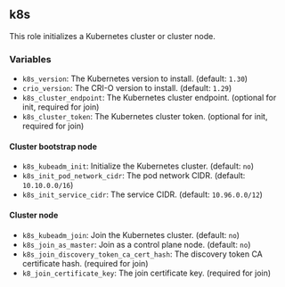 ## k8s

This role initializes a Kubernetes cluster or cluster node.

### Variables

- `k8s_version`: The Kubernetes version to install. (default: `1.30`)
- `crio_version`: The CRI-O version to install. (default: `1.29`)
- `k8s_cluster_endpoint`: The Kubernetes cluster endpoint. (optional for init, required for join)
- `k8s_cluster_token`: The Kubernetes cluster token. (optional for init, required for join)

#### Cluster bootstrap node

- `k8s_kubeadm_init`: Initialize the Kubernetes cluster. (default: `no`)
- `k8s_init_pod_network_cidr`: The pod network CIDR. (default: `10.10.0.0/16`)
- `k8s_init_service_cidr`: The service CIDR. (default: `10.96.0.0/12`)

#### Cluster node

- `k8s_kubeadm_join`: Join the Kubernetes cluster. (default: `no`)
- `k8s_join_as_master`: Join as a control plane node. (default: `no`)
- `k8s_join_discovery_token_ca_cert_hash`: The discovery token CA certificate hash. (required for join)
- `k8_join_certificate_key`: The join certificate key. (required for join)
